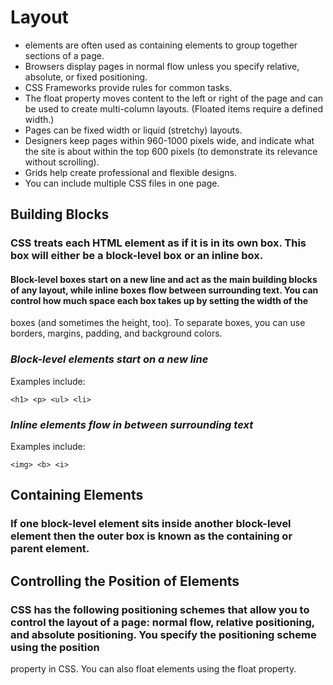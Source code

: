 # **Layout**
- <div> elements are often used as containing elements to group together sections of a page.
- Browsers display pages in normal flow unless you specify relative, absolute, or fixed positioning.
- CSS Frameworks provide rules for common tasks.
- The float property moves content to the left or right of the page and can be used to create multi-column layouts. (Floated items require a defined width.)
- Pages can be fixed width or liquid (stretchy) layouts.
- Designers keep pages within 960-1000 pixels wide, and indicate what the site is about within the top 600 pixels (to demonstrate its relevance without scrolling).
- Grids help create professional and flexible designs.
- You can include multiple CSS files in one page.

## **Building Blocks**
### CSS treats each HTML element as if it is in its own box. This box will either be a block-level box or an inline box.
#### Block-level boxes start on a new line and act as the main building blocks of any layout, while inline boxes flow between surrounding text. You can control how much space each box takes up by setting the width of the
boxes (and sometimes the height, too). To separate boxes, you can use borders, margins, padding, and background colors. 
### ***Block-level elements start on a new line***
Examples include:
~~~
<h1> <p> <ul> <li>
~~~
### ***Inline elements flow in between surrounding text***
Examples include:
~~~
<img> <b> <i>
~~~

## **Containing Elements**
### If one block-level element sits inside another block-level element then the outer box is known as the containing or parent element.

## **Controlling the Position of Elements**
### CSS has the following positioning schemes that allow you to control the layout of a page: normal flow, relative positioning, and absolute positioning. You specify the positioning scheme using the position
property in CSS. You can also float elements using the float property.
